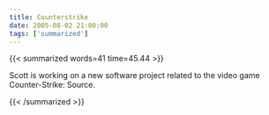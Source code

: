 ```yaml
---
title: Counterstrike
date: 2005-08-02 21:00:00
tags: ['summarized']
---
```


{{< summarized words=41 time=45.44 >}}

Scott is working on a new software project related to the video game Counter-Strike: Source.

{{< /summarized >}}